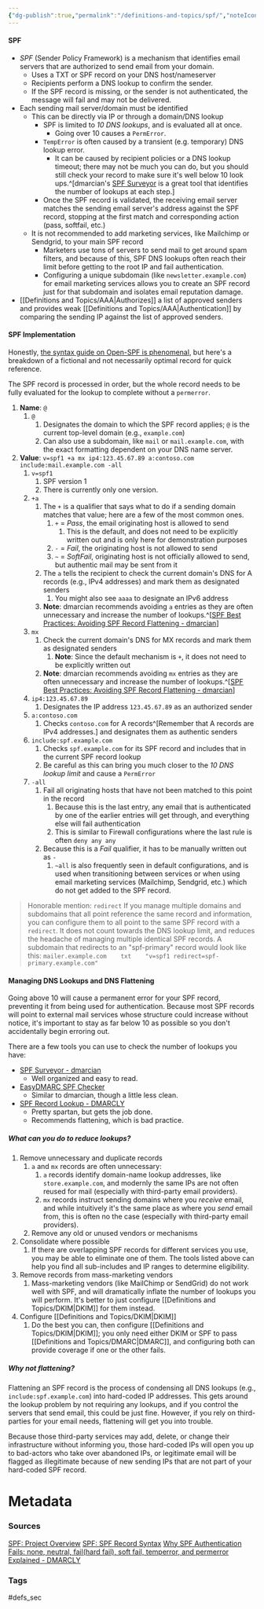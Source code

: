 ```yaml
---
{"dg-publish":true,"permalink":"/definitions-and-topics/spf/","noteIcon":""}
---
```


#### SPF
- *SPF* (Sender Policy Framework) is a mechanism that identifies email servers that are authorized to send email from your domain.
	- Uses a TXT or SPF record on your DNS host/nameserver
	- Recipients perform a DNS lookup to confirm the sender.
	- If the SPF record is missing, or the sender is not authenticated, the message will fail and may not be delivered.
- Each sending mail server/domain must be identified
	- This can be directly via IP or through a domain/DNS lookup
		- SPF is limited to *10 DNS lookups*, and is evaluated all at once.
			- Going over 10 causes a `PermError`.
		- `TempError` is often caused by a transient (e.g. temporary) DNS lookup error.
			- It can be caused by recipient policies or a DNS lookup timeout; there may not be much you can do, but you should still check your record to make sure it's well below 10 look ups.^[dmarcian's [SPF Surveyor](https://dmarcian.com/spf-survey) is a great tool that identifies the number of lookups at each step.]
		- Once the SPF record is validated, the receiving email server matches the sending email server's address against the SPF record, stopping at the first match and corresponding action (pass, softfail, etc.)
	- It is not recommended to add marketing services, like Mailchimp or Sendgrid, to your main SPF record
		- Marketers use tons of servers to send mail to get around spam filters, and because of this, SPF DNS lookups often reach their limit before getting to the root IP and fail authentication.
		- Configuring a unique subdomain (like `newsletter.example.com`) for email marketing services allows you to create an SPF record just for that subdomain and isolates email reputation damage.
- [[Definitions and Topics/AAA\|Authorizes]] a list of approved senders and provides weak [[Definitions and Topics/AAA\|Authentication]] by comparing the sending IP against the list of approved senders.

#### SPF Implementation
Honestly, [the syntax guide on Open-SPF is phenomenal](http://www.open-spf.org/SPF_Record_Syntax/), but here's a breakdown of a fictional and not necessarily optimal record for quick reference. 

The SPF record is processed in order, but the whole record needs to be fully evaluated for the lookup to complete without a `permerror`.

1. **Name**: `@`
	1. `@`
		1. Designates the domain to which the SPF record applies; `@` is the current top-level domain (e.g., `example.com`)
		2. Can also use a subdomain, like `mail` or `mail.example.com`, with the exact formatting dependent on your DNS name server.
2. **Value**: `v=spf1 +a mx ip4:123.45.67.89 a:contoso.com include:mail.example.com -all`
	1. `v=spf1`
		1. SPF version 1
		2. There is currently only one version.
	2. `+a`
		1. The `+` is a qualifier that says what to do if a sending domain matches that value; here are a few of the most common ones.
			1. `+` = *Pass*, the email originating host is allowed to send
				1. This is the default, and does not need to be explicitly written out and is only here for demonstration purposes
			2. `-` = *Fail*, the originating host is not allowed to send
			3. `~` = *SoftFail*, originating host is not officially allowed to send, but authentic mail may be sent from it
		2. The `a` tells the recipient to check the current domain's DNS for A records (e.g., IPv4 addresses) and mark them as designated senders
			1. You might also see `aaaa` to designate an IPv6 address
		3. **Note**: dmarcian recommends avoiding `a` entries as they are often unnecessary and increase the number of lookups.^[[SPF Best Practices: Avoiding SPF Record Flattening - dmarcian](https://dmarcian.com/spf-best-practices/)]
	3. `mx`
		1. Check the current domain's DNS for MX records and mark them as designated senders
			1. **Note**: Since the default mechanism is `+`, it does not need to be explicitly written out
		2. **Note**: dmarcian recommends avoiding `mx` entries as they are often unnecessary and increase the number of lookups.^[[SPF Best Practices: Avoiding SPF Record Flattening - dmarcian](https://dmarcian.com/spf-best-practices/)]
	4. `ip4:123.45.67.89`
		1. Designates the IP address `123.45.67.89` as an authorized sender
	5. `a:contoso.com`
		1. Checks `contoso.com` for A records^[Remember that A records are IPv4 addresses.] and designates them as authentic senders
	6. `include:spf.example.com`
		1. Checks `spf.example.com` for its SPF record and includes that in the current SPF record lookup
		2. Be careful as this can bring you much closer to the *10 DNS lookup limit* and cause a `PermError`
	7. `-all`
		1. Fail all originating hosts that have not been matched to this point in the record
			1. Because this is the last entry, any email that is authenticated by one of the earlier entries will get through, and everything else will fail authentication
			2. This is similar to Firewall configurations where the last rule is often `deny any any`
		2. Because this is a *Fail* qualifier, it has to be manually written out as `-`
			1. `~all` is also frequently seen in default configurations, and is used when transitioning between services or when using email marketing services (Mailchimp, Sendgrid, etc.) which do not get added to the SPF record.

> Honorable mention: `redirect`
> If you manage multiple domains and subdomains that all point reference the same record and information, you can configure them to all point to the same SPF record with a `redirect`. It does not count towards the DNS lookup limit, and reduces the headache of managing multiple identical SPF records.
>  A subdomain that redirects to an "spf-primary" record would look like this: `mailer.example.com    txt    "v=spf1 redirect=spf-primary.example.com"`
#### Managing DNS Lookups and DNS Flattening
Going above 10 will cause a permanent error for your SPF record, preventing it from being used for authentication. Because most SPF records will point to external mail services whose structure could increase without notice, it's important to stay as far below 10 as possible so you don't accidentally begin erroring out.

There are a few tools you can use to check the number of lookups you have:
- [SPF Surveyor - dmarcian](https://dmarcian.com/spf-survey)
	- Well organized and easy to read.
- [EasyDMARC SPF Checker](https://easydmarc.com/tools/spf-lookup)
	- Similar to dmarcian, though a little less clean.
- [SPF Record Lookup - DMARCLY](https://dmarcly.com/tools/spf-record-checker)
	- Pretty spartan, but gets the job done.
	- Recommends flattening, which is bad practice.

##### What can you do to reduce lookups?
1. Remove unnecessary and duplicate records
	1. `a` and `mx` records are often unnecessary:
		1. `a` records identify domain-name lookup addresses, like `store.example.com`, and modernly the same IPs are not often reused for mail (especially with third-party email providers).
		2. `mx` records instruct sending domains where you *receive* email, and while intuitively it's the same place as where you *send* email from, this is often no the case (especially with third-party email providers).
	2. Remove any old or unused vendors or mechanisms
2. Consolidate where possible
	1. If there are overlapping SPF records for different services you use, you may be able to eliminate one of them. The tools listed above can help you find all sub-includes and IP ranges to determine eligibility.
3. Remove records from mass-marketing vendors
	1. Mass-marketing vendors (like MailChimp or SendGrid) do not work well with SPF, and will dramatically inflate the number of lookups you will perform. It's better to just configure [[Definitions and Topics/DKIM\|DKIM]] for them instead.
4. Configure [[Definitions and Topics/DKIM\|DKIM]]
	1. Do the best you can, then configure [[Definitions and Topics/DKIM\|DKIM]]; you only need either DKIM or SPF to pass [[Definitions and Topics/DMARC\|DMARC]], and configuring both can provide coverage if one or the other fails.

##### Why not flattening?
Flattening an SPF record is the process of condensing all DNS lookups (e.g., `include:spf.example.com`) into hard-coded IP addresses. This gets around the lookup problem by not requiring any lookups, and if you control the servers that send email, this could be just fine. However, if you rely on third-parties for your email needs, flattening will get you into trouble.

Because those third-party services may add, delete, or change their infrastructure without informing you, those hard-coded IPs will open you up to bad-actors who take over abandoned IPs, or legitimate email will be flagged as illegitimate because of new sending IPs that are not part of your hard-coded SPF record.



# Metadata

### Sources
[SPF: Project Overview](http://www.open-spf.org/)
[SPF: SPF Record Syntax](http://www.open-spf.org/SPF_Record_Syntax/)
[Why SPF Authentication Fails: none, neutral, fail(hard fail), soft fail, temperror, and permerror Explained - DMARCLY](https://dmarcly.com/blog/why-spf-authentication-fails-none-neutral-fail-hard-fail-soft-fail-temperror-and-permerror-explained)
### Tags
#defs_sec 